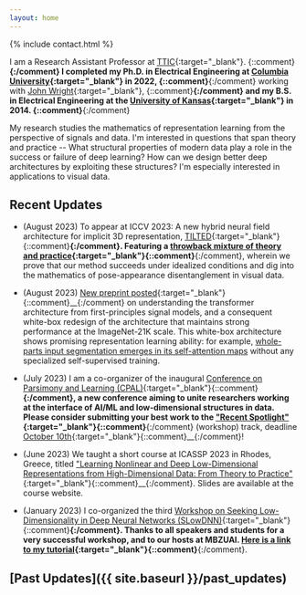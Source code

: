```yaml
---
layout: home
---
```



{% include contact.html %}

I am a Research Assistant Professor at [TTIC](https://ttic.edu){:target="_blank"}. {::comment}__{:/comment}
I completed my Ph.D. in Electrical Engineering at [Columbia University](https://ee.columbia.edu){:target="_blank"} in 2022, {::comment}__{:/comment}
working with [John
Wright](http://www.columbia.edu/~jw2966/){:target="_blank"}, {::comment}__{:/comment}
and my B.S. in Electrical Engineering at the [University of
Kansas](https://eecs.ku.edu){:target="_blank"} in 2014. {::comment}__{:/comment}


My research studies the mathematics of representation learning from the
perspective of signals and data. I'm interested in questions that span theory
and practice -- What structural properties of modern data play a role in the
success or failure of deep learning? How can we design better deep
architectures by exploiting these structures? I'm especially interested in
applications to visual data. 

## Recent Updates

- (August 2023) To appear at ICCV 2023: A new hybrid neural field architecture
  for implicit 3D representation,
  [TILTED](https://brentyi.github.io/tilted/){:target="_blank"}{::comment}__{:/comment}.
  Featuring a [throwback mixture of theory and
  practice](http://arxiv.org/abs/2308.15461){:target="_blank"}{::comment}__{:/comment},
  wherein we prove that our method
  succeeds under idealized conditions and dig into the mathematics of
  pose-appearance disentanglement in visual data.

- (August 2023) [New preprint posted](https://arxiv.org/abs/2306.01129){:target="_blank"}{::comment}__{:/comment}
  on understanding the transformer architecture from first-principles signal
  models, and a consequent white-box redesign of the architecture that
  maintains strong performance at the ImageNet-21K scale.
  This white-box architecture shows promising representation learning ability:
  for example, [whole-parts input segmentation emerges in its self-attention
  maps](http://arxiv.org/abs/2308.16271) without any specialized
  self-supervised training.

- (July 2023) I am a co-organizer of the inaugural [Conference on Parsimony and Learning
  (CPAL)](https://cpal.cc){:target="_blank"}{::comment}__{:/comment}, a new
  conference aiming to unite researchers working at the interface of AI/ML and
  low-dimensional structures in data. Please consider submitting your best work
  to the ["Recent Spotlight"](https://cpal.cc/tracks/#recent-spotlight-track-non-archival){:target="_blank"}{::comment}__{:/comment} (workshop) track, 
  deadline [October 10th](https://cpal.cc/deadlines/#conference-submission-recent-spotlight-track){:target="_blank"}{::comment}__{:/comment}!

- (June 2023) We taught a short course at ICASSP 2023 in Rhodes, Greece, titled
  ["Learning Nonlinear and Deep Low-Dimensional Representations from High-Dimensional Data: From Theory to Practice"](https://highdimdata-lowdimmodels-tutorial.github.io/){:target="_blank"}{::comment}__{:/comment}.
  Slides are available at the course website.

- (January 2023) I co-organized the third [Workshop on Seeking Low-Dimensionality in Deep Neural Networks (SLowDNN)](https://slowdnn-workshop.github.io/){:target="_blank"}{::comment}__{:/comment}. Thanks to all speakers and
  students for a very successful workshop, and to our hosts at MBZUAI.
  [Here is a link to my tutorial](https://www.youtube.com/watch?v=EO39D_Jfq_E&t=3s&pp=ygUMc2FtIGJ1Y2hhbmFu){:target="_blank"}{::comment}__{:/comment}.


## [Past Updates]({{ site.baseurl }}/past_updates)
